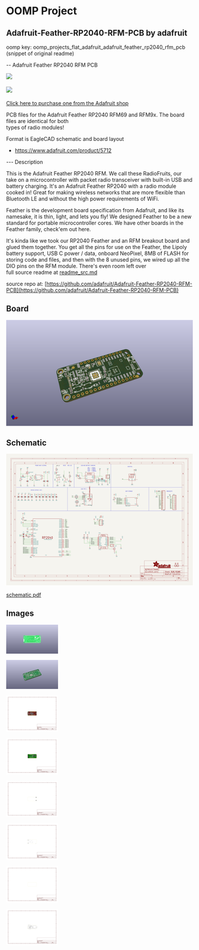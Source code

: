 # OOMP Project  
## Adafruit-Feather-RP2040-RFM-PCB  by adafruit  
  
oomp key: oomp_projects_flat_adafruit_adafruit_feather_rp2040_rfm_pcb  
(snippet of original readme)  
  
-- Adafruit Feather RP2040 RFM PCB  
  
<a href="http://www.adafruit.com/products/5712"><img src="assets/5712.jpg?raw=true" width="500px"><br/>  
<a href="http://www.adafruit.com/products/5714"><img src="assets/5714.jpg?raw=true" width="500px"><br/>  
Click here to purchase one from the Adafruit shop</a>  
  
PCB files for the Adafruit Feather RP2040 RFM69 and RFM9x. The board files are identical for both  
types of radio modules!  
  
Format is EagleCAD schematic and board layout  
* https://www.adafruit.com/product/5712  
  
--- Description  
  
This is the Adafruit Feather RP2040 RFM. We call these RadioFruits, our take on a microcontroller with packet radio transceiver with built-in USB and battery charging. It's an Adafruit Feather RP2040 with a radio module cooked in! Great for making wireless networks that are more flexible than Bluetooth LE and without the high power requirements of WiFi.  
  
Feather is the development board specification from Adafruit, and like its namesake, it is thin, light, and lets you fly! We designed Feather to be a new standard for portable microcontroller cores. We have other boards in the Feather family, check'em out here.  
  
It's kinda like we took our RP2040 Feather and an RFM breakout board and glued them together. You get all the pins for use on the Feather, the Lipoly battery support, USB C power / data, onboard NeoPixel, 8MB of FLASH for storing code and files, and then with the 8 unused pins, we wired up all the DIO pins on the RFM module. There's even room left over  
  full source readme at [readme_src.md](readme_src.md)  
  
source repo at: [https://github.com/adafruit/Adafruit-Feather-RP2040-RFM-PCB](https://github.com/adafruit/Adafruit-Feather-RP2040-RFM-PCB)  
## Board  
  
[![working_3d.png](working_3d_600.png)](working_3d.png)  
## Schematic  
  
[![working_schematic.png](working_schematic_600.png)](working_schematic.png)  
  
[schematic pdf](working_schematic.pdf)  
## Images  
  
[![working_3D_bottom.png](working_3D_bottom_140.png)](working_3D_bottom.png)  
  
[![working_3D_top.png](working_3D_top_140.png)](working_3D_top.png)  
  
[![working_assembly_page_01.png](working_assembly_page_01_140.png)](working_assembly_page_01.png)  
  
[![working_assembly_page_02.png](working_assembly_page_02_140.png)](working_assembly_page_02.png)  
  
[![working_assembly_page_03.png](working_assembly_page_03_140.png)](working_assembly_page_03.png)  
  
[![working_assembly_page_04.png](working_assembly_page_04_140.png)](working_assembly_page_04.png)  
  
[![working_assembly_page_05.png](working_assembly_page_05_140.png)](working_assembly_page_05.png)  
  
[![working_assembly_page_06.png](working_assembly_page_06_140.png)](working_assembly_page_06.png)  
